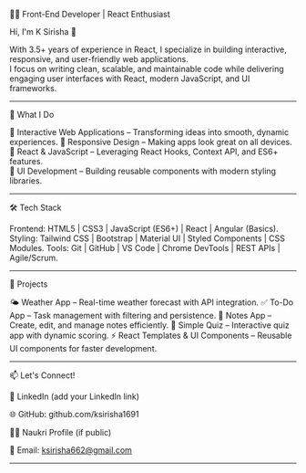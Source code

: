 👩‍💻 Front-End Developer | React Enthusiast  

Hi, I'm K Sirisha 👋  

With 3.5+ years of experience in React, I specialize in building interactive, responsive, and user-friendly web applications.  
I focus on writing clean, scalable, and maintainable code while delivering engaging user interfaces with React, modern JavaScript, and UI frameworks.  

---

🔭 What I Do 

🎯 Interactive Web Applications – Transforming ideas into smooth, dynamic experiences. 
🎯 Responsive Design – Making apps look great on all devices.  
🎯 React & JavaScript – Leveraging React Hooks, Context API, and ES6+ features.  
🎯 UI Development – Building reusable components with modern styling libraries.  

---

🛠️ Tech Stack 

Frontend: HTML5 | CSS3 | JavaScript (ES6+) | React | Angular (Basics). 
Styling: Tailwind CSS | Bootstrap | Material UI | Styled Components | CSS Modules.
Tools: Git | GitHub | VS Code | Chrome DevTools | REST APIs | Agile/Scrum.

---

🚀 Projects  

🌤️ Weather App – Real-time weather forecast with API integration.
✅ To-Do App – Task management with filtering and persistence.
📝 Notes App – Create, edit, and manage notes efficiently.
🎯 Simple Quiz – Interactive quiz app with dynamic scoring.
⚡ React Templates & UI Components – Reusable UI components for faster development.

---

📫 Let's Connect!

💼 LinkedIn
 (add your LinkedIn link)

🌐 GitHub: github.com/ksirisha1691

🧑‍💼 Naukri Profile
 (if public)

📧 Email: ksirisha662@gmail.com

---
